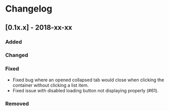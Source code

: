 # Changelog

## [0.1x.x] - 2018-xx-xx

### Added

### Changed

### Fixed

- Fixed bug where an opened collapsed tab would close when clicking the container without clicking a list item.
- Fixed issue with disabled loading button not displaying properly (#61).

### Removed

